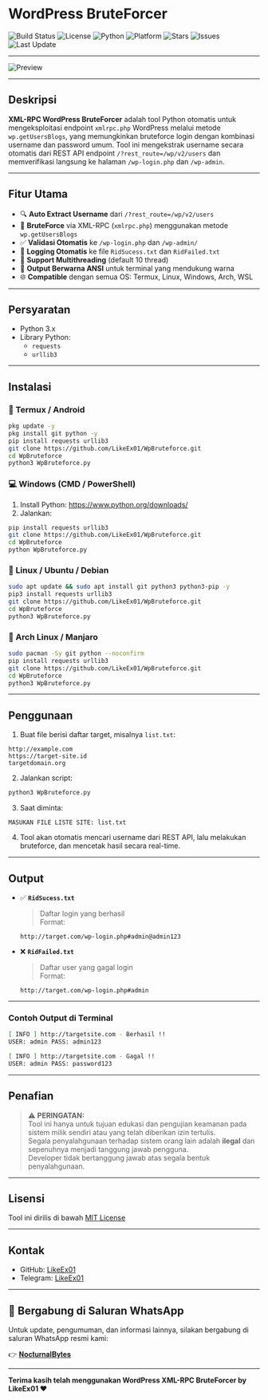 # WordPress BruteForcer

![Build Status](https://img.shields.io/badge/build-passing-brightgreen)
![License](https://img.shields.io/badge/license-MIT-blue)
![Python](https://img.shields.io/badge/python-3.x-blue.svg)
![Platform](https://img.shields.io/badge/platform-Windows%20%7C%20Linux%20%7C%20macOS%20%7C%20Termux-lightgrey)
![Stars](https://img.shields.io/github/stars/LikeEx01/WpBruteforce?style=social)
![Issues](https://img.shields.io/github/issues/LikeEx01/WpBruteforce)
![Last Update](https://img.shields.io/github/last-commit/LikeEx01/WpBruteforce)

---

![Preview](https://f.top4top.io/p_3480sg1tk4.jpg)

---

## Deskripsi

**XML-RPC WordPress BruteForcer** adalah tool Python otomatis untuk mengeksploitasi endpoint `xmlrpc.php` WordPress melalui metode `wp.getUsersBlogs`, yang memungkinkan bruteforce login dengan kombinasi username dan password umum. Tool ini mengekstrak username secara otomatis dari REST API endpoint `/?rest_route=/wp/v2/users` dan memverifikasi langsung ke halaman `/wp-login.php` dan `/wp-admin`.

---

## Fitur Utama

- 🔍 **Auto Extract Username** dari `/?rest_route=/wp/v2/users`
- 🔐 **BruteForce** via XML-RPC (`xmlrpc.php`) menggunakan metode `wp.getUsersBlogs`
- ✅ **Validasi Otomatis** ke `/wp-login.php` dan `/wp-admin/`
- 📝 **Logging Otomatis** ke file `RidSucess.txt` dan `RidFailed.txt`
- 🚀 **Support Multithreading** (default 10 thread)
- 🌈 **Output Berwarna ANSI** untuk terminal yang mendukung warna
- 🌐 **Compatible** dengan semua OS: Termux, Linux, Windows, Arch, WSL

---

## Persyaratan

- Python 3.x
- Library Python:
  - `requests`
  - `urllib3`

---

## Instalasi

### 📱 Termux / Android
```bash
pkg update -y
pkg install git python -y
pip install requests urllib3
git clone https://github.com/LikeEx01/WpBruteforce.git
cd WpBruteforce
python3 WpBruteforce.py
```

### 💻 Windows (CMD / PowerShell)
1. Install Python: https://www.python.org/downloads/
2. Jalankan:
```bash
pip install requests urllib3
git clone https://github.com/LikeEx01/WpBruteforce.git
cd WpBruteforce
python WpBruteforce.py
```

### 🐧 Linux / Ubuntu / Debian
```bash
sudo apt update && sudo apt install git python3 python3-pip -y
pip3 install requests urllib3
git clone https://github.com/LikeEx01/WpBruteforce.git
cd WpBruteforce
python3 WpBruteforce.py
```

### 🐧 Arch Linux / Manjaro
```bash
sudo pacman -Sy git python --noconfirm
pip install requests urllib3
git clone https://github.com/LikeEx01/WpBruteforce.git
cd WpBruteforce
python3 WpBruteforce.py
```

---

## Penggunaan

1. Buat file berisi daftar target, misalnya `list.txt`:
```
http://example.com
https://target-site.id
targetdomain.org
```

2. Jalankan script:
```bash
python3 WpBruteforce.py
```

3. Saat diminta:
```
MASUKAN FILE LISTE SITE: list.txt
```

4. Tool akan otomatis mencari username dari REST API, lalu melakukan bruteforce, dan mencetak hasil secara real-time.

---

## Output

- ✅ **`RidSucess.txt`**
  > Daftar login yang berhasil  
  Format:  
  ```
  http://target.com/wp-login.php#admin@admin123
  ```

- ❌ **`RidFailed.txt`**
  > Daftar user yang gagal login  
  Format:  
  ```
  http://target.com/wp-login.php#admin
  ```

---

### Contoh Output di Terminal
```bash
[ INFO ] http://targetsite.com - Berhasil !!
USER: admin PASS: admin123

[ INFO ] http://targetsite.com - Gagal !!
USER: admin PASS: password123
```

---

## Penafian

> ⚠️ **PERINGATAN:**  
Tool ini hanya untuk tujuan edukasi dan pengujian keamanan pada sistem milik sendiri atau yang telah diberikan izin tertulis.  
Segala penyalahgunaan terhadap sistem orang lain adalah **ilegal** dan sepenuhnya menjadi tanggung jawab pengguna.  
Developer tidak bertanggung jawab atas segala bentuk penyalahgunaan.

---

## Lisensi

Tool ini dirilis di bawah [MIT License](https://opensource.org/licenses/MIT)

---

## Kontak

- GitHub: [LikeEx01](https://github.com/LikeEx01)
- Telegram: [LikeEx01](https://t.me/usernamee1337)

---

## 🔔 Bergabung di Saluran WhatsApp

Untuk update, pengumuman, dan informasi lainnya, silakan bergabung di saluran WhatsApp resmi kami:

👉 [𝐍𝐨𝐜𝐭𝐮𝐫𝐧𝐚𝐥𝐁𝐲𝐭𝐞𝐬](https://whatsapp.com/channel/0029VaudLHc7YSd9S9c9800c)

---

**Terima kasih telah menggunakan WordPress XML-RPC BruteForcer by LikeEx01 ❤️**
